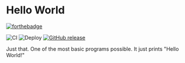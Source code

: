 # Hello World
[![forthebadge](https://forthebadge.com/images/badges/powered-by-electricity.svg)](https://forthebadge.com)

![CI](https://github.com/aneun-rust-book/Hello-World/workflows/CI/badge.svg) ![Deploy](https://github.com/aneun-rust-book/Hello-World/workflows/Deploy/badge.svg) [![GitHub release](https://img.shields.io/github/release/aneun-rust-book/hello-world.svg)](https://GitHub.com/aneun-rust-book/hello-world/releases) 


Just that. One of the most basic programs possible.
It just prints "Hello World!"
